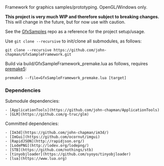 Framework for graphics samples/prototyping. OpenGL/Windows only.

**This project is very much WIP and therefore subject to breaking changes.** This will change in the future, but for now use with caution.

See the [GfxSamples](https://github.com/john-chapman/GfxSamples) repo as a reference for the project setup/usage.

Use `git clone --recursive` to init/clone all submodules, as follows:

	git clone --recursive https://github.com/john-chapman/GfxSampleFramework.git
	
Build via build/GfxSampleFramework_premake.lua as follows, requires [premake5](https://premake.github.io/):

	premake5 --file=GfxSampleFramework_premake.lua [target]

### Dependencies

Submodule dependencies:

	- [ApplicationTools](https://github.com/john-chapman/ApplicationTools)
	- [GLM](https://github.com/g-truc/glm)
	
Committed dependencies:

	- [Im3d](https://github.com/john-chapman/im3d/)
	- [ImGui](https://github.com/ocornut/imgui)
	- [RapidJSON](http://rapidjson.org/)
	- [LodePNG](http://lodev.org/lodepng/)
	- [STB](https://github.com/nothings/stb)
	- [tinyobjloader](https://github.com/syoyo/tinyobjloader)
	- [lua](https://www.lua.org)
	
